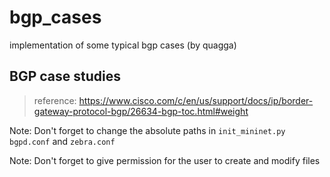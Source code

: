 # bgp_cases
implementation of some typical bgp cases (by quagga)

## BGP case studies
> reference: https://www.cisco.com/c/en/us/support/docs/ip/border-gateway-protocol-bgp/26634-bgp-toc.html#weight

Note: Don't forget to change the absolute paths in `init_mininet.py` `bgpd.conf` and `zebra.conf`

Note: Don't forget to give permission for the user to create and modify files

